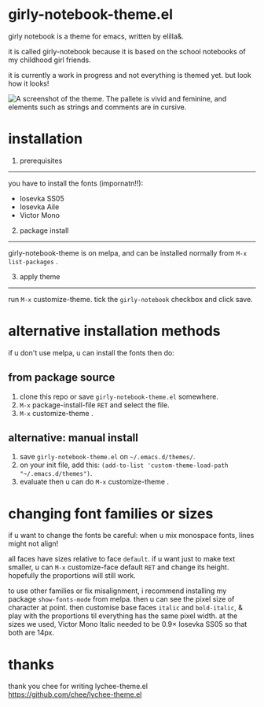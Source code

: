 girly-notebook-theme.el
=======================

girly notebook is a theme for emacs, written by elilla&.

it is called girly-notebook because it is based on the school
notebooks of my childhood girl friends.

it is currently a work in progress and not everything is themed yet.
but look how it looks!

![A screenshot of the theme. The pallete is vivid and feminine, and
  elements such as strings and comments are in
  cursive.](/screenshot2.png?raw=true)

installation
============

1. prerequisites
----------------
you have to install the fonts (impornatn!!):
 - Iosevka SS05
 - Iosevka Aile
 - Victor Mono

2. package install
------------------

girly-notebook-theme is on melpa, and can be installed normally
from `M-x list-packages` .

3. apply theme
--------------

run `M-x` customize-theme.  tick the `girly-notebook` checkbox and
click save.


alternative installation methods
================================

if u don't use melpa, u can install the fonts then do:

from package source
-------------------
1. clone this repo or save `girly-notebook-theme.el` somewhere.
2. `M-x` package-install-file `RET` and select the file.
3. `M-x` customize-theme .

alternative: manual install
---------------------------
1. save `girly-notebook-theme.el` on `~/.emacs.d/themes/`.
2. on your init file, add this:
   `(add-to-list 'custom-theme-load-path "~/.emacs.d/themes")`.
3. evaluate then u can do `M-x` customize-theme .


changing font families or sizes
===============================

if u want to change the fonts be careful: when u mix monospace fonts,
lines might not align!

all faces have sizes relative to face `default`.  if u want just to
make text smaller, u can `M-x` customize-face default `RET` and change
its height.  hopefully the proportions will still work.

to use other families or fix misalignment, i recommend installing my
package `show-fonts-mode` from melpa.  then u can see the pixel size of
character at point.  then customise base faces `italic` and `bold-italic`,
& play with the proportions til everything has the same pixel width.  at
the sizes we used, Victor Mono Italic needed to be 0.9× Iosevka SS05 so
that both are 14px.

thanks
======

thank you chee for writing lychee-theme.el    
https://github.com/chee/lychee-theme.el
